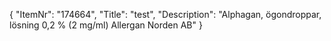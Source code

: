 {
  "ItemNr": "174664",
  "Title": "test",
  "Description": "Alphagan, ögondroppar, lösning 0,2 % (2 mg/ml) Allergan Norden AB"
}